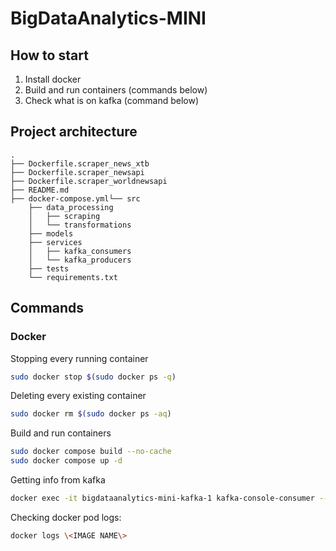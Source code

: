 # BigDataAnalytics-MINI

## How to start
1. Install docker
2. Build and run containers (commands below)
3. Check what is on kafka (command below)


## Project architecture
```
.
├── Dockerfile.scraper_news_xtb
├── Dockerfile.scraper_newsapi
├── Dockerfile.scraper_worldnewsapi
├── README.md
├── docker-compose.yml└── src
    ├── data_processing
    │   ├── scraping
    │   └── transformations
    ├── models
    ├── services
    │   ├── kafka_consumers
    │   └── kafka_producers
    ├── tests
    └── requirements.txt
```


## Commands
### Docker
Stopping every running container

```sh
sudo docker stop $(sudo docker ps -q)
```


Deleting every existing container

```sh
sudo docker rm $(sudo docker ps -aq)
```


Build and run containers

```sh
sudo docker compose build --no-cache
sudo docker compose up -d
```


Getting info from kafka

```sh
docker exec -it bigdataanalytics-mini-kafka-1 kafka-console-consumer --bootstrap-server localhost:9092 --topic scraped_data --from-beginning
```


Checking docker pod logs:
```sh
docker logs \<IMAGE NAME\>
```